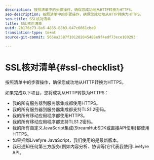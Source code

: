```yaml
---
description: 按照清单中的步骤操作，确保您成功地从HTTP转换为HTTPS。
seo-description: 按照清单中的步骤操作，确保您成功地从HTTP转换为HTTPS。
seo-title: SSL核对清单
title: SSL核对清单
uuid: 2b176c73-8a6-4835-88b3-047c6661cba9
translation-type: tm+mt
source-git-commit: 566ea2587f101202045488e9f4edf73ece100293

---
```



# SSL核对清单{#ssl-checklist}

按照清单中的步骤操作，确保您成功地从HTTP转换为HTTPS。

如果完成以下项目，您将成功从HTTP转换为HTTPS：

* 我的所有服务器到服务器集成都使用HTTPS。
* 我的所有服务器到服务器集成都支持TLS1.2密码。
* 我的所有移动应用程序都使用HTTPS。
* 我的所有移动应用程序都支持TLS1.2密码。
* 我的所有自定义JavaScript集成(StreamHubSDK或直接API使用)都使用HTTPS。
* 如果捆绑Livefyre JavaScript，我们使用的是最新版本。
* 我已通知任何第三方服务(例如内容分析、协调等)它代表我使用Livefyre API。

